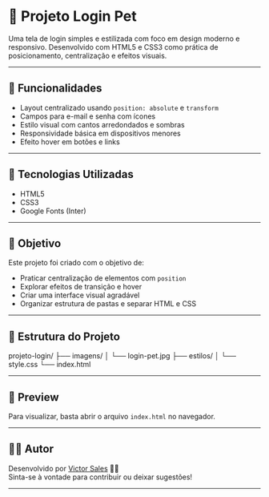 # 🐾 Projeto Login Pet

Uma tela de login simples e estilizada com foco em design moderno e responsivo. Desenvolvido com HTML5 e CSS3 como prática de posicionamento, centralização e efeitos visuais.


---

## 📌 Funcionalidades

- Layout centralizado usando `position: absolute` e `transform`
- Campos para e-mail e senha com ícones
- Estilo visual com cantos arredondados e sombras
- Responsividade básica em dispositivos menores
- Efeito hover em botões e links

---

## 🚀 Tecnologias Utilizadas

- HTML5
- CSS3
- Google Fonts (Inter)

---

## 🎯 Objetivo

Este projeto foi criado com o objetivo de:

- Praticar centralização de elementos com `position`
- Explorar efeitos de transição e hover
- Criar uma interface visual agradável
- Organizar estrutura de pastas e separar HTML e CSS

---

## 📁 Estrutura do Projeto

projeto-login/
├── imagens/
│ └── login-pet.jpg
├── estilos/
│ └── style.css
└── index.html



---

## 📸 Preview

Para visualizar, basta abrir o arquivo `index.html` no navegador.

---

## 👨‍💻 Autor

Desenvolvido por [Victor Sales](https://github.com/dev-victorsales) 👨‍💻  
Sinta-se à vontade para contribuir ou deixar sugestões!

---

